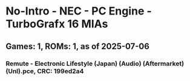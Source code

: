 # No-Intro - NEC - PC Engine - TurboGrafx 16 MIAs
## Games: 1, ROMs: 1, as of 2025-07-06

### Remute - Electronic Lifestyle (Japan) (Audio) (Aftermarket) (Unl).pce, CRC: 199ed2a4
